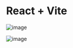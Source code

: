 # React + Vite

![image](https://github.com/user-attachments/assets/1c30ca48-437a-4b86-bf47-38c4c6261464)

![image](https://github.com/user-attachments/assets/ef0616f3-38d4-4de3-847e-de389906de50)


